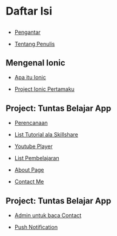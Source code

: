 # Daftar Isi

## 

* [Pengantar](#pengantar)

* [Tentang Penulis](#tentang-penulis)

## Mengenal Ionic

* [Apa itu Ionic](#apa-itu-ionic)

* [Project Ionic Pertamaku](#project-ionic-pertamaku)

## Project: Tuntas Belajar App

* [Perencanaan](#section-16)

* [List Tutorial ala Skillshare]()

* [Youtube Player]()

* [List Pembelajaran]()

* [About Page]()

* [Contact Me]()

## Project: Tuntas Belajar App

* [Admin untuk baca Contact]()

* [Push Notification]()
